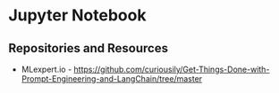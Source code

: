 # Jupyter Notebook


## Repositories and Resources
- MLexpert.io - https://github.com/curiousily/Get-Things-Done-with-Prompt-Engineering-and-LangChain/tree/master